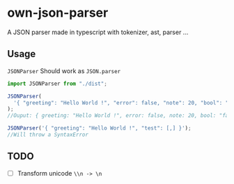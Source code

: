 # own-json-parser

A JSON parser made in typescript with tokenizer, ast, parser ...

## Usage

`JSONParser` Should work as `JSON.parser`

```js
import JSONParser from "./dist";

JSONParser(
  '{ "greeting": "Hello World !", "error": false, "note": 20, "bool": "false" }'
);
//Ouput: { greeting: "Hello World !", error: false, note: 20, bool: "false" }

JSONParser('{ "greeting": "Hello World !", "test": [,] }');
//Will throw a SyntaxError
```

## TODO

- [ ] Transform unicode `\\n -> \n`
